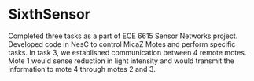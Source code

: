 # SixthSensor
Completed three tasks as a part of ECE 6615 Sensor Networks project. 
Developed code in NesC to control MicaZ Motes and perform specific tasks.
In task 3, we established communication between 4 remote motes. Mote 1 would sense reduction in light intensity and would transmit the information to mote 4 through motes 2 and 3.
